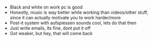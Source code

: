 - Black and white on work pc is good
- Honestly, music is way better while working than videos/other stuff, since it can actually motivate you to work harder/more
- Post-it system with aufspiessen sounds cool, lets do that then
- Just write emails, its fine, dont put it off
-  Got weaker, but hey, that will come back
